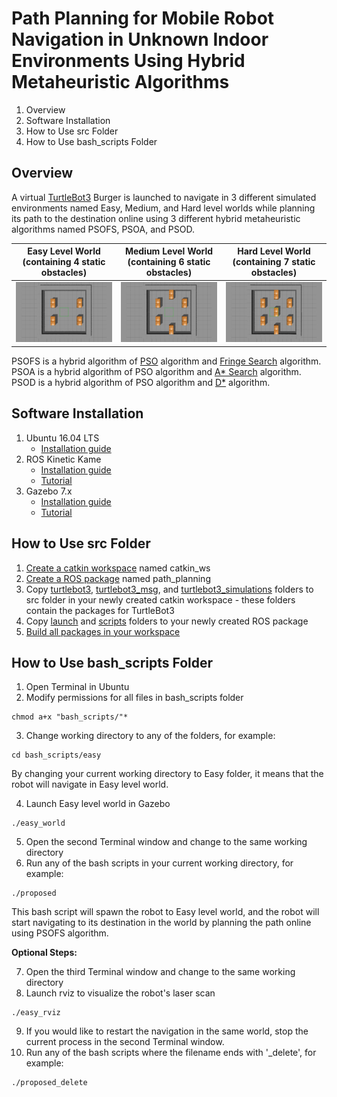 # Path Planning for Mobile Robot Navigation in Unknown Indoor Environments Using Hybrid Metaheuristic Algorithms
1. Overview
2. Software Installation
3. How to Use src Folder
4. How to Use bash_scripts Folder

## Overview
A virtual [TurtleBot3](https://emanual.robotis.com/docs/en/platform/turtlebot3/overview/) Burger is launched to navigate in 3 different simulated environments named Easy, Medium, and Hard level worlds while planning its path to the destination online using 3 different hybrid metaheuristic algorithms named PSOFS, PSOA, and PSOD.

Easy Level World (containing 4 static obstacles) | Medium Level World (containing 6 static obstacles) | Hard Level World (containing 7 static obstacles)
------------ | ------------- | -------------
<img src="https://github.com/chingmay131/robot-path-planning-hybrid-pso/blob/master/src/turtlebot3_simulations/turtlebot3_gazebo/worlds/easy.jpg"> | <img src="https://github.com/chingmay131/robot-path-planning-hybrid-pso/blob/master/src/turtlebot3_simulations/turtlebot3_gazebo/worlds/medium.jpg"> | <img src="https://github.com/chingmay131/robot-path-planning-hybrid-pso/blob/master/src/turtlebot3_simulations/turtlebot3_gazebo/worlds/hard.jpg">

PSOFS is a hybrid algorithm of [PSO](https://en.wikipedia.org/wiki/Particle_swarm_optimization) algorithm and [Fringe Search](https://en.wikipedia.org/wiki/Fringe_search) algorithm. PSOA is a hybrid algorithm of PSO algorithm and [A* Search](https://en.wikipedia.org/wiki/A*_search_algorithm) algorithm. PSOD is a hybrid algorithm of PSO algorithm and [D*](https://en.wikipedia.org/wiki/D*) algorithm.

## Software Installation
1. Ubuntu 16.04 LTS
   - [Installation guide](https://ubuntu.com/tutorials/install-ubuntu-desktop-1604#1-overview)
2. ROS Kinetic Kame
   - [Installation guide](http://wiki.ros.org/kinetic/Installation/Ubuntu)
   - [Tutorial](http://wiki.ros.org/ROS/Tutorials)
3. Gazebo 7.x
   - [Installation guide](http://gazebosim.org/tutorials?tut=install_ubuntu)
   - [Tutorial](http://gazebosim.org/tutorials)

## How to Use src Folder
1. [Create a catkin workspace](http://wiki.ros.org/catkin/Tutorials/create_a_workspace) named catkin_ws
2. [Create a ROS package](http://wiki.ros.org/catkin/Tutorials/CreatingPackage) named path_planning
3. Copy [turtlebot3](https://github.com/chingmay131/robot-path-planning-hybrid-pso/tree/master/src/turtlebot3), [turtlebot3_msg](https://github.com/chingmay131/robot-path-planning-hybrid-pso/tree/master/src/turtlebot3_msgs), and [turtlebot3_simulations](https://github.com/chingmay131/robot-path-planning-hybrid-pso/tree/master/src/turtlebot3_simulations) folders to src folder in your newly created catkin workspace - these folders contain the packages for TurtleBot3
4. Copy [launch](https://github.com/chingmay131/robot-path-planning-hybrid-pso/tree/master/src/path_planning/launch) and [scripts](https://github.com/chingmay131/robot-path-planning-hybrid-pso/tree/master/src/path_planning/scripts) folders to your newly created ROS package
5. [Build all packages in your workspace](http://wiki.ros.org/catkin/Tutorials/using_a_workspace)

## How to Use bash_scripts Folder
1. Open Terminal in Ubuntu
2. Modify permissions for all files in bash_scripts folder
```
chmod a+x "bash_scripts/"*
```
3. Change working directory to any of the folders, for example:
```
cd bash_scripts/easy
```
By changing your current working directory to Easy folder, it means that the robot will navigate in Easy level world.

4. Launch Easy level world in Gazebo
```
./easy_world
```
5. Open the second Terminal window and change to the same working directory
6. Run any of the bash scripts in your current working directory, for example:
```
./proposed
```
This bash script will spawn the robot to Easy level world, and the robot will start navigating to its destination in the world by planning the path online using PSOFS algorithm.

**Optional Steps:**

7. Open the third Terminal window and change to the same working directory
8. Launch rviz to visualize the robot's laser scan
```
./easy_rviz
```
9. If you would like to restart the navigation in the same world, stop the current process in the second Terminal window.
10. Run any of the bash scripts where the filename ends with '\_delete', for example:
```
./proposed_delete
```
